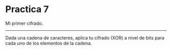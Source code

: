 Practica 7
===========
Mi primer cifrado.
__________________
Dada una cadena de caracteres, aplica tu cifrado (XOR) a nivel de bits para cada uno de los elementos de la cadena.

